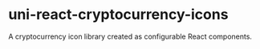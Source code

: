 # uni-react-cryptocurrency-icons
A cryptocurrency icon library created as configurable React components.
